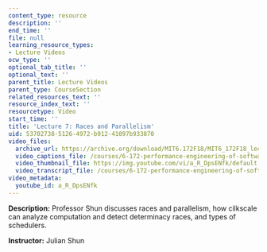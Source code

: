 ```yaml
---
content_type: resource
description: ''
end_time: ''
file: null
learning_resource_types:
- Lecture Videos
ocw_type: ''
optional_tab_title: ''
optional_text: ''
parent_title: Lecture Videos
parent_type: CourseSection
related_resources_text: ''
resource_index_text: ''
resourcetype: Video
start_time: ''
title: 'Lecture 7: Races and Parallelism'
uid: 53702738-5126-4972-b912-41097b933870
video_files:
  archive_url: https://archive.org/download/MIT6.172F18/MIT6_172F18_lecture_07_300k.mp4
  video_captions_file: /courses/6-172-performance-engineering-of-software-systems-fall-2018/763e81e707bc587994a871356b6d2cee_a_R_DpsENfk.vtt
  video_thumbnail_file: https://img.youtube.com/vi/a_R_DpsENfk/default.jpg
  video_transcript_file: /courses/6-172-performance-engineering-of-software-systems-fall-2018/497aa98bab1b3b9e643653a8a2af2a3b_a_R_DpsENfk.pdf
video_metadata:
  youtube_id: a_R_DpsENfk
---
```


**Description:** Professor Shun discusses races and parallelism, how cilkscale can analyze computation and detect determinacy races, and types of schedulers.

**Instructor:** Julian Shun



